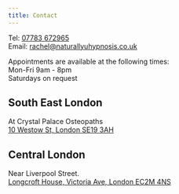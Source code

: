 ```yaml
---
title: Contact
---
```

<div class="row">

<div class="col-md-6 mb-2">

<div>
Tel: <a href="tel:07783-672965">07783 672965</a> 
</div>
<div>
Email: <a href="mailto:rachel@naturallyuhypnosis.co.uk">rachel@naturallyuhypnosis.co.uk</a>
</div>

</div>

<div class="col-md-6 mb-2">

Appointments are available at the following times:
<br>
Mon-Fri  9am - 8pm <br>
Saturdays on request

</div>

</div>

<div class="row">

<div class="col-md-6 mb-2">

<h2>South East London</h2> 

At Crystal Palace Osteopaths
<br/>
<a target="map" href="https://www.google.com/maps/place/naturallyUhypnosis/@51.419415,-0.083063,15z/data=!4m5!3m4!1s0x0:0x22e813d88592df80!8m2!3d51.4194147!4d-0.0830632?hl=en-GB">
10 Westow St, London SE19 3AH
</a>

</div>

<div class="col-md-6 mb-2">

<h2>Central London</h2>
Near Liverpool Street.
<br/>
<a target="map" href="https://www.google.com/maps/place/naturallyUhypnosis/@51.517591,-0.079249,14z/data=!4m5!3m4!1s0x0:0x820c13cdf5e46d5a!8m2!3d51.517591!4d-0.079249?hl=en-GB">
Longcroft House, Victoria Ave, London EC2M 4NS
</a>

</div>

</div>
